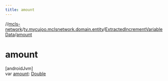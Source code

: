 ```yaml
---
title: amount
---
```

//[mcls-network](../../../index.html)/[tv.mycujoo.mclsnetwork.domain.entity](../index.html)/[ExtractedIncrementVariableData](index.html)/[amount](amount.html)



# amount



[androidJvm]\
var [amount](amount.html): [Double](https://kotlinlang.org/api/latest/jvm/stdlib/kotlin/-double/index.html)




